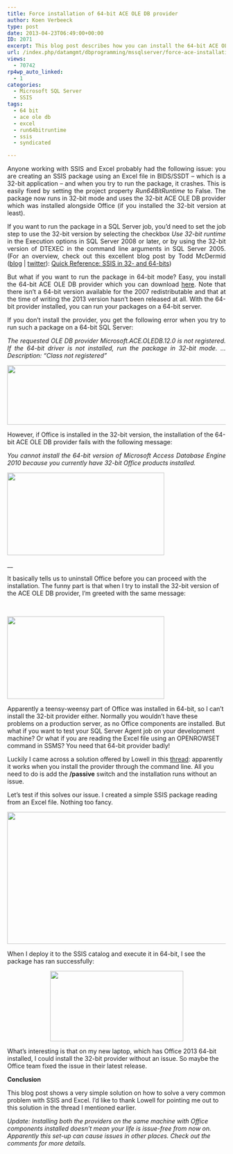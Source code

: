 ```yaml
---
title: Force installation of 64-bit ACE OLE DB provider
author: Koen Verbeeck
type: post
date: 2013-04-23T06:49:00+00:00
ID: 2071
excerpt: This blog post describes how you can install the 64-bit ACE OLE DB provider when you have 32-bit Office components installed.
url: /index.php/datamgmt/dbprogramming/mssqlserver/force-ace-installation/
views:
  - 70742
rp4wp_auto_linked:
  - 1
categories:
  - Microsoft SQL Server
  - SSIS
tags:
  - 64 bit
  - ace ole db
  - excel
  - run64bitruntime
  - ssis
  - syndicated

---
```

<p style="text-align: justify;">
  Anyone working with SSIS and Excel probably had the following issue: you are creating an SSIS package using an Excel file in BIDS/SSDT – which is a 32-bit application – and when you try to run the package, it crashes. This is easily fixed by setting the project property <em>Run64BitRuntime</em> to False. The package now runs in 32-bit mode and uses the 32-bit ACE OLE DB provider which was installed alongside Office (if you installed the 32-bit version at least).
</p>

<p style="text-align: justify;">
  If you want to run the package in a SQL Server job, you’d need to set the job step to use the 32-bit version by selecting the checkbox <em>Use 32-bit runtime</em> in the Execution options in SQL Server 2008 or later, or by using the 32-bit version of DTEXEC in the command line arguments in SQL Server 2005. (For an overview, check out this excellent blog post by Todd McDermid (<a href="http://toddmcdermid.blogspot.be/">blog</a> | <a href="https://twitter.com/Todd_McDermid">twitter</a>): <a href="http://toddmcdermid.blogspot.be/2009/10/quick-reference-ssis-in-32-and-64-bits.html">Quick Reference: SSIS in 32- and 64-bits</a>)
</p>

<p style="text-align: justify;">
  But what if you want to run the package in 64-bit mode? Easy, you install the 64-bit ACE OLE DB provider which you can download <a href="http://www.microsoft.com/en-us/download/details.aspx?id=13255">here</a>. Note that there isn’t a 64-bit version available for the 2007 redistributable and that at the time of writing the 2013 version hasn’t been released at all. With the 64-bit provider installed, you can run your packages on a 64-bit server.
</p>

<p style="text-align: justify;">
  If you don’t install the provider, you get the following error when you try to run such a package on a 64-bit SQL Server:
</p>

<p style="text-align: justify;">
  <em>The requested OLE DB provider Microsoft.ACE.OLEDB.12.0 is not registered. If the 64-bit driver is not installed, run the package in 32-bit mode. … Description: “Class not registered”</em>
</p>

<p style="text-align: justify;">
  <em> </em>
</p>

<div class="image_block">
  <em><a href="/media/users/koenverbeeck/ForceACE/ExecutionResult_2.png?mtime=1366689582"><img src="/wp-content/uploads/users/koenverbeeck/ForceACE/ExecutionResult_2.png?mtime=1366689582" alt="" width="857" height="137" /></a></em>
</div>

<span style="text-align: justify;">However, if Office is installed in the 32-bit version, the installation of the 64-bit ACE OLE DB provider fails with the following message:</span>

<p style="text-align: justify;">
  <em>You cannot install the 64-bit version of Microsoft Access Database Engine 2010 because you currently have 32-bit Office products installed.</em>
</p>

<p style="text-align: justify;">
  <em> </em>
</p>

<div class="image_block">
  <em><a href="/media/users/koenverbeeck/ForceACE/Error_64.png?mtime=1366689573"><img src="/wp-content/uploads/users/koenverbeeck/ForceACE/Error_64.png?mtime=1366689573" alt="" width="362" height="190" /></a></em>
</div>

 __

<span style="text-align: justify;">It basically tells us to uninstall Office before you can proceed with the installation. The funny part is that when I try to install the 32-bit version of the ACE OLE DB provider, I’m greeted with the same message:</span>

<p style="text-align: justify;">
   
</p>

<div class="image_block">
  <a href="/media/users/koenverbeeck/ForceACE/Error_32.png?mtime=1366689566"><img src="/wp-content/uploads/users/koenverbeeck/ForceACE/Error_32.png?mtime=1366689566" alt="" width="362" height="190" /></a>
</div>

Apparently a teensy-weensy part of Office was installed in 64-bit, so I can’t install the 32-bit provider either. Normally you wouldn’t have these problems on a production server, as no Office components are installed. But what if you want to test your SQL Server Agent job on your development machine? Or what if you are reading the Excel file using an OPENROWSET command in SSMS? You need that 64-bit provider badly!

Luckily I came across a solution offered by Lowell in this [thread][1]: apparently it works when you install the provider through the command line. All you need to do is add the **/passive** switch and the installation runs without an issue.

Let’s test if this solves our issue. I created a simple SSIS package reading from an Excel file. Nothing too fancy.

<p style="text-align: center;">
  <a href="/media/users/koenverbeeck/ForceACE/BIDS_Setup.png?mtime=1366689558"><img src="/wp-content/uploads/users/koenverbeeck/ForceACE/BIDS_Setup.png?mtime=1366689558" alt="" width="547" height="304" /></a>
</p>

When I deploy it to the SSIS catalog and execute it in 64-bit, I see the package has ran successfully:

<p style="text-align: center;">
  <a href="/media/users/koenverbeeck/ForceACE/ExecutionResult_3.png?mtime=1366689588"><img src="/wp-content/uploads/users/koenverbeeck/ForceACE/ExecutionResult_3.png?mtime=1366689588" alt="" width="307" height="162" /></a>
</p>

What’s interesting is that on my new laptop, which has Office 2013 64-bit installed, I could install the 32-bit provider without an issue. So maybe the Office team fixed the issue in their latest release.

**Conclusion**

This blog post shows a very simple solution on how to solve a very common problem with SSIS and Excel. I’d like to thank Lowell for pointing me out to this solution in the thread I mentioned earlier.

_Update: Installing both the providers on the same machine with Office components installed doesn&#8217;t mean your life is issue-free from now on. Apparently this set-up can cause issues in other places. Check out the comments for more details._

 [1]: http://www.sqlservercentral.com/Forums/Topic1407044-391-1.aspx